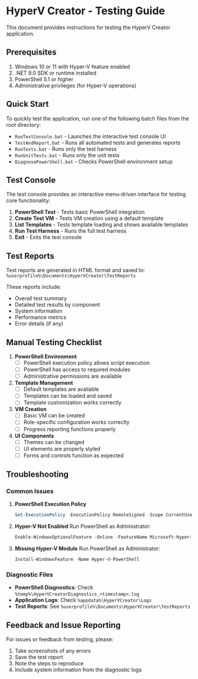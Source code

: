 # HyperV Creator - Testing Guide

This document provides instructions for testing the HyperV Creator application.

## Prerequisites

1. Windows 10 or 11 with Hyper-V feature enabled
2. .NET 9.0 SDK or runtime installed
3. PowerShell 5.1 or higher
4. Administrative privileges (for Hyper-V operations)

## Quick Start

To quickly test the application, run one of the following batch files from the root directory:

- `RunTestConsole.bat` - Launches the interactive test console UI
- `TestAndReport.bat` - Runs all automated tests and generates reports
- `RunTests.bat` - Runs only the test harness
- `RunUnitTests.bat` - Runs only the unit tests
- `DiagnosePowerShell.bat` - Checks PowerShell environment setup

## Test Console

The test console provides an interactive menu-driven interface for testing core functionality:

1. **PowerShell Test** - Tests basic PowerShell integration
2. **Create Test VM** - Tests VM creation using a default template
3. **List Templates** - Tests template loading and shows available templates
4. **Run Test Harness** - Runs the full test harness
5. **Exit** - Exits the test console

## Test Reports

Test reports are generated in HTML format and saved to:
`%userprofile%\Documents\HyperVCreator\TestReports`

These reports include:
- Overall test summary
- Detailed test results by component
- System information
- Performance metrics
- Error details (if any)

## Manual Testing Checklist

1. **PowerShell Environment**
   - [ ] PowerShell execution policy allows script execution
   - [ ] PowerShell has access to required modules
   - [ ] Administrative permissions are available

2. **Template Management**
   - [ ] Default templates are available
   - [ ] Templates can be loaded and saved
   - [ ] Template customization works correctly

3. **VM Creation**
   - [ ] Basic VM can be created
   - [ ] Role-specific configuration works correctly
   - [ ] Progress reporting functions properly

4. **UI Components**
   - [ ] Themes can be changed
   - [ ] UI elements are properly styled
   - [ ] Forms and controls function as expected

## Troubleshooting

### Common Issues

1. **PowerShell Execution Policy**
   ```powershell
   Set-ExecutionPolicy -ExecutionPolicy RemoteSigned -Scope CurrentUser
   ```

2. **Hyper-V Not Enabled**
   Run PowerShell as Administrator:
   ```powershell
   Enable-WindowsOptionalFeature -Online -FeatureName Microsoft-Hyper-V -All
   ```
   
3. **Missing Hyper-V Module**
   Run PowerShell as Administrator:
   ```powershell
   Install-WindowsFeature -Name Hyper-V-PowerShell
   ```

### Diagnostic Files

- **PowerShell Diagnostics**: Check `%temp%\HyperVCreatorDiagnostics_<timestamp>.log`
- **Application Logs**: Check `%appdata%\HyperVCreator\Logs`
- **Test Reports**: See `%userprofile%\Documents\HyperVCreator\TestReports`

## Feedback and Issue Reporting

For issues or feedback from testing, please:
1. Take screenshots of any errors
2. Save the test report
3. Note the steps to reproduce
4. Include system information from the diagnostic logs 